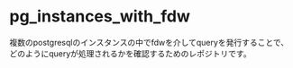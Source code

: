 # pg_instances_with_fdw
複数のpostgresqlのインスタンスの中でfdwを介してqueryを発行することで、どのようにqueryが処理されるかを確認するためのレポジトリです。
